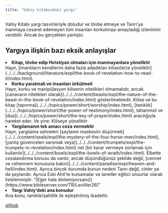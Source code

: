 ```yaml
---
title: "Vahiy kitabındaki yargı"
---
```



Vahiy Kitabı yargı tasvirleriyle doludur ve tövbe etmeye ve Tanrı’ya inanmaya cesaret edemeyen tüm insanları korkutmayı amaçladığı izlenimini verebilir. Ancak bu gerçekten yanlıştır.


## Yargıya ilişkin bazı eksik anlayışlar

<a name="3b7a"></a>
<li id="0fd7"><strong>Kitap, tövbe edip Hıristiyan olmaları için inanmayanlara yöneliktir</strong><br/>Hayır, [imanlıların kendilerini daha fazla adadıkları kilise(ler)e yöneliktir](../../../background/literature/expl/the-book-of-revelation-how-to-read-it/index.html).</li><li id="dc1e"><strong>Korku yaratmalı ve insanları ürkütmeli</strong><br/>Hayır, korku ve manipülasyon kilisenin nitelikleri olmamalıdır, ancak [canavarın nitelikleri olarak](../../../content/beasts/expl/the-nature-of-the-beast-in-the-book-of-revelation/index.html) gösterilmektedir. Kilise ve bu kitap [tapınma](../../../topics/power/short/worship/index.html), [tanıklık](../../../topics/power/short/the-power-of-testimony/index.html), tahammül ve [dua](../../../topics/power/short/the-key-of-prayer/index.html) aracılığıyla hareket eder. Ve yine: Kiliseye yöneliktir</li><li id="e087"><strong>Yargılamanın tek amacı ceza vermektir</strong><br/>Hayır, yargılama sahneleri [şeytanın maskesini düşürmek](../../../content/seals/expl/the-mystery-of-the-four-horse-men/index.html), [yanlış güvenceleri sarsmak veya](../../../content/trumpets/expl/the-trumpets-in-revelation/index.html) net [bir karar vermeye zorlamak için kullanılır](../../../content/bowls/expl/the-bowls-of-wrath/index.html). Elbette cezalandırma konusu da vardır, ancak düşündüğünüz şekilde değil, [cennet ve cehennem konusuna bakın](../../../content/paradise/expl/heaven-and-hell/index.html). Ayrıca birçok durumda bunun nedeni Tanrı değil, cinler ya da şeytandır. Ayrıca Eski Ahit’te kutsamalar ve lanetler eğitici unsurlar olarak listelenmiştir: “[Eğer hala dinlemiyorsanız](https://www.bibleserver.com/TR/Levililer26)”</li><li id="40f1"><strong>Yargı Vahiy’deki ana konudur</strong><br/>Ana konu, tanıklık/şahitlik ile eşleştirilmiş ibadettir.</li>






[github](https://github.com/revelation-today/revelation-today/blob/main/exampleSite/content/docs/topics/power/short/judgment-in-the-book-of-revelation.tr.md)
